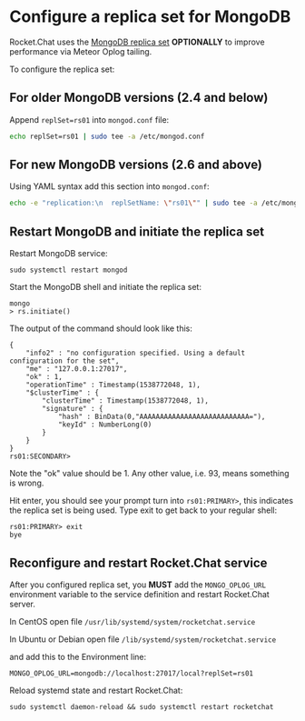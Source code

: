 # Configure a replica set for MongoDB

Rocket.Chat uses the [MongoDB replica set](http://docs.mongodb.org/manual/replication/) **OPTIONALLY** to improve performance via Meteor Oplog tailing.

To configure the replica set:

## For older MongoDB versions (2.4 and below)

Append `replSet=rs01` into `mongod.conf` file:

```bash
echo replSet=rs01 | sudo tee -a /etc/mongod.conf
```

## For new MongoDB versions (2.6 and above)

Using YAML syntax add this section into `mongod.conf`:

```bash
echo -e "replication:\n  replSetName: \"rs01\"" | sudo tee -a /etc/mongod.conf
```

## Restart MongoDB and initiate the replica set

Restart MongoDB service:

```
sudo systemctl restart mongod
```

Start the MongoDB shell and initiate the replica set:

```
mongo
> rs.initiate()
```

The output of the command should look like this:

```
{
    "info2" : "no configuration specified. Using a default configuration for the set",
    "me" : "127.0.0.1:27017",
    "ok" : 1,
    "operationTime" : Timestamp(1538772048, 1),
    "$clusterTime" : {
        "clusterTime" : Timestamp(1538772048, 1),
        "signature" : {
            "hash" : BinData(0,"AAAAAAAAAAAAAAAAAAAAAAAAAAA="),
            "keyId" : NumberLong(0)
        }
    }
}
rs01:SECONDARY>
```

Note the "ok" value should be 1.  Any other value, i.e. 93, means something is wrong.

Hit enter, you should see your prompt turn into `rs01:PRIMARY>`, this indicates the replica set is being used. Type exit to get back to your regular shell:

```
rs01:PRIMARY> exit
bye
```

## Reconfigure and restart Rocket.Chat service

After you configured  replica set, you **MUST** add the `MONGO_OPLOG_URL` environment variable to the service definition and restart Rocket.Chat server.

In CentOS open file `/usr/lib/systemd/system/rocketchat.service`

In Ubuntu or Debian open file `/lib/systemd/system/rocketchat.service`

and add this to the Environment line:

```
MONGO_OPLOG_URL=mongodb://localhost:27017/local?replSet=rs01
```

Reload systemd state and restart Rocket.Chat:

```
sudo systemctl daemon-reload && sudo systemctl restart rocketchat
```
